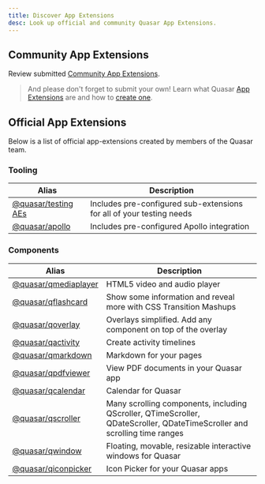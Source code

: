 ```yaml
---
title: Discover App Extensions
desc: Look up official and community Quasar App Extensions.
---
```


<q-btn icon-right="search" label="Look up extensions" href="https://www.npmjs.com/search?q=quasar-app-extension" target="_blank" rel="noopener noreferrer" />

## Community App Extensions

Review submitted [Community App Extensions](https://github.com/quasarframework/quasar-awesome/blob/master/README.md#community-app-extensions).

> And please don't forget to submit your own! Learn what Quasar [App Extensions](/app-extensions/introduction) are and how to [create one](/app-extensions/development-guide/introduction).

## Official App Extensions

Below is a list of official app-extensions created by members of the Quasar team.

### Tooling

| Alias                                                                             | Description                                                          |
| --------------------------------------------------------------------------------- | -------------------------------------------------------------------- |
| [@quasar/testing AEs](https://github.com/quasarframework/quasar-testing)          | Includes pre-configured sub-extensions for all of your testing needs |
| [@quasar/apollo](https://github.com/quasarframework/app-extension-apollo/tree/v2) | Includes pre-configured Apollo integration                           |

### Components

| Alias                                                                                       | Description                                                                                                               |
| ------------------------------------------------------------------------------------------- | ------------------------------------------------------------------------------------------------------------------------- |
| [@quasar/qmediaplayer](https://github.com/quasarframework/app-extension-qmediaplayer)       | HTML5 video and audio player                                                                                              |
| [@quasar/qflashcard](https://github.com/quasarframework/app-extension-qflashcard)           | Show some information and reveal more with CSS Transition Mashups                                                         |
| [@quasar/qoverlay](https://github.com/quasarframework/app-extension-qoverlay)               | Overlays simplified. Add any component on top of the overlay                                                              |
| [@quasar/qactivity](https://github.com/quasarframework/app-extension-qactivity)             | Create activity timelines                                                                                                 |
| [@quasar/qmarkdown](https://github.com/quasarframework/quasar-ui-qmarkdown/tree/next)       | Markdown for your pages                                                                                                   |
| [@quasar/qpdfviewer](https://github.com/quasarframework/app-extension-qpdfviewer/tree/next) | View PDF documents in your Quasar app                                                                                     |
| [@quasar/qcalendar](https://github.com/quasarframework/quasar-ui-qcalendar)                 | Calendar for Quasar                                                                                                       |
| [@quasar/qscroller](https://github.com/quasarframework/app-extension-qscroller)             | Many scrolling components, including QScroller, QTimeScroller, QDateScroller, QDateTimeScroller and scrolling time ranges |
| [@quasar/qwindow](https://github.com/quasarframework/app-extension-qwindow)                 | Floating, movable, resizable interactive windows for Quasar                                                               |
| [@quasar/qiconpicker](https://github.com/quasarframework/quasar-ui-qiconpicker)             | Icon Picker for your Quasar apps                                                                                          |
